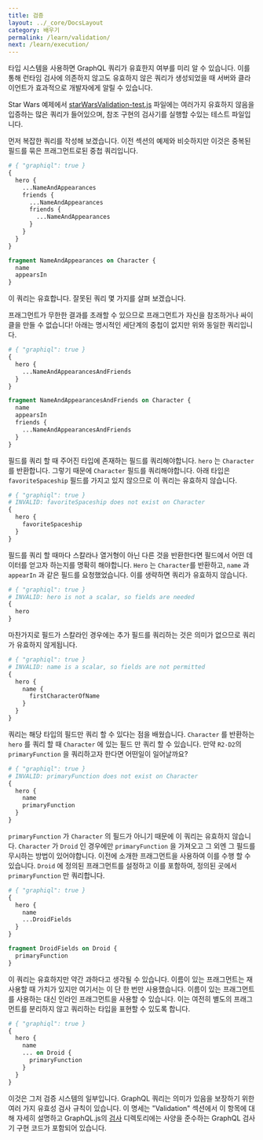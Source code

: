 ```yaml
---
title: 검증
layout: ../_core/DocsLayout
category: 배우기
permalink: /learn/validation/
next: /learn/execution/
---
```


타입 시스템을 사용하면 GraphQL 쿼리가 유효한지 여부를 미리 알 수 있습니다. 이를 통해 런타임 검사에 의존하지 않고도 유효하지 않은 쿼리가 생성되었을 때 서버와 클라이언트가 효과적으로 개발자에게 알릴 수 있습니다.

Star Wars 예제에서 [starWarsValidation-test.js](https://github.com/graphql/graphql-js/blob/master/src/__tests__/starWarsValidation-test.js) 파일에는 여러가지 유효하지 않음을 입증하는 많은 쿼리가 들어있으며, 참조 구현의 검사기를 실행할 수있는 테스트 파일입니다.

먼저 복잡한 쿼리를 작성해 보겠습니다. 이전 섹션의 예제와 비슷하지만 이것은 중복된 필드를 묶은 프래그먼트로된 중첩 쿼리입니다.

```graphql
# { "graphiql": true }
{
  hero {
    ...NameAndAppearances
    friends {
      ...NameAndAppearances
      friends {
        ...NameAndAppearances
      }
    }
  }
}

fragment NameAndAppearances on Character {
  name
  appearsIn
}
```

이 쿼리는 유효합니다. 잘못된 쿼리 몇 가지를 살펴 보겠습니다.

프래그먼트가 무한한 결과를 초래할 수 있으므로 프래그먼트가 자신을 참조하거나 싸이클을 만들 수 없습니다! 아래는 명시적인 세단계의 중첩이 없지만 위와 동일한 쿼리입니다.

```graphql
# { "graphiql": true }
{
  hero {
    ...NameAndAppearancesAndFriends
  }
}

fragment NameAndAppearancesAndFriends on Character {
  name
  appearsIn
  friends {
    ...NameAndAppearancesAndFriends
  }
}
```

필드를 쿼리 할 때 주어진 타입에 존재하는 필드를 쿼리해야합니다. `hero` 는 `Character` 를 반환합니다. 그렇기 때문에 `Character` 필드를 쿼리해야합니다. 아래 타입은 `favoriteSpaceship` 필드를 가지고 있지 않으므로 이 쿼리는 유효하지 않습니다.

```graphql
# { "graphiql": true }
# INVALID: favoriteSpaceship does not exist on Character
{
  hero {
    favoriteSpaceship
  }
}
```

필드를 쿼리 할 때마다 스칼라나 열거형이 아닌 다른 것을 반환한다면 필드에서 어떤 데이터를 얻고자 하는지를 명확히 해야합니다. `Hero` 는 `Character`를 반환하고, `name` 과 `appearIn` 과 같은 필드를 요청했었습니다. 이를 생략하면 쿼리가 유효하지 않습니다.

```graphql
# { "graphiql": true }
# INVALID: hero is not a scalar, so fields are needed
{
  hero
}
```

마찬가지로 필드가 스칼라인 경우에는 추가 필드를 쿼리하는 것은 의미가 없으므로 쿼리가 유효하지 않게됩니다.

```graphql
# { "graphiql": true }
# INVALID: name is a scalar, so fields are not permitted
{
  hero {
    name {
      firstCharacterOfName
    }
  }
}
```

쿼리는 해당 타입의 필드만 쿼리 할 수 ​​있다는 점을 배웠습니다. `Character` 를 반환하는 `hero` 를 쿼리 할 때 `Character` 에 있는 필드 만 쿼리 할 수 ​​있습니다. 만약 `R2-D2`의 `primaryFunction` 을 쿼리하고자 한다면 어떤일이 일어날까요?

```graphql
# { "graphiql": true }
# INVALID: primaryFunction does not exist on Character
{
  hero {
    name
    primaryFunction
  }
}
```

`primaryFunction` 가 `Character` 의 필드가 아니기 때문에 이 쿼리는 유효하지 않습니다. `Character` 가 `Droid` 인 경우에만 `primaryFunction` 을 가져오고 그 외엔 그 필드를 무시하는 방법이 있어야합니다. 이전에 소개한 프래그먼트을 사용하여 이를 수행 할 수 있습니다. `Droid` 에 정의된 프래그먼트를 설정하고 이를 포함하여, 정의된 곳에서 `primaryFunction` 만 쿼리합니다.

```graphql
# { "graphiql": true }
{
  hero {
    name
    ...DroidFields
  }
}

fragment DroidFields on Droid {
  primaryFunction
}
```

이 쿼리는 유효하지만 약간 과하다고 생각될 수 있습니다. 이름이 있는 프래그먼트는 재사용할 때 가치가 있지만 여기서는 이 단 한 번만 사용했습니다. 이름이 있는 프래그먼트를 사용하는 대신 인라인 프래그먼트을 사용할 수 있습니다. 이는 여전히 ​​별도의 프래그먼트를 분리하지 않고 쿼리하는 타입을 표현할 수 있도록 합니다.


```graphql
# { "graphiql": true }
{
  hero {
    name
    ... on Droid {
      primaryFunction
    }
  }
}
```

이것은 그저 검증 시스템의 일부입니다. GraphQL 쿼리는 의미가 있음을 보장하기 위한 여러 가지 유효성 검사 규칙이 있습니다. 이 명세는 "Validation" 섹션에서 이 항목에 대해 자세히 설명하고 GraphQL.js의 [검사](https://github.com/graphql/graphql-js/blob/master/src/validation) 디렉토리에는 사양을 준수하는 GraphQL 검사기 구현 코드가 포함되어 있습니다.

